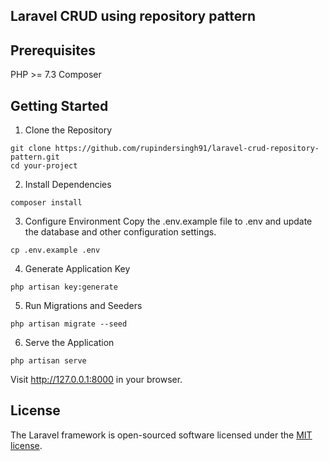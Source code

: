 ## Laravel CRUD using repository pattern

## Prerequisites

PHP >= 7.3
Composer

## Getting Started

1. Clone the Repository

```
git clone https://github.com/rupindersingh91/laravel-crud-repository-pattern.git
cd your-project 
```

2. Install Dependencies

```
composer install
```

3. Configure Environment
Copy the .env.example file to .env and update the database and other configuration settings.

```
cp .env.example .env
```

4. Generate Application Key
```
php artisan key:generate
```

5. Run Migrations and Seeders
```
php artisan migrate --seed
```

6. Serve the Application
```
php artisan serve
```
Visit http://127.0.0.1:8000 in your browser.

## License

The Laravel framework is open-sourced software licensed under the [MIT license](https://opensource.org/licenses/MIT).
